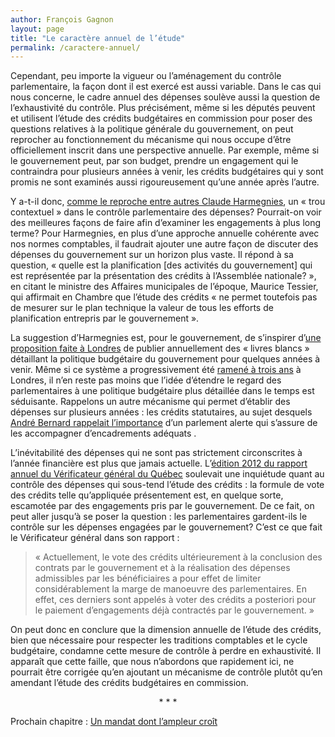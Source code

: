 ```yaml
---
author: François Gagnon
layout: page
title: "Le caractère annuel de l’étude"
permalink: /caractere-annuel/
---
```


Cependant, peu importe la vigueur ou l’aménagement du contrôle parlementaire, la façon dont il est exercé est aussi variable. Dans le cas qui nous concerne, le cadre annuel des dépenses soulève aussi la question de l’exhaustivité du contrôle. Plus précisément, même si les députés peuvent et utilisent l’étude des crédits budgétaires en commission pour poser des questions relatives à la politique générale du gouvernement, on peut reprocher au fonctionnement du mécanisme qui nous occupe d’être officiellement inscrit dans une perspective annuelle. Par exemple, même si le gouvernement peut, par son budget, prendre un engagement qui le contraindra pour plusieurs années à venir, les crédits budgétaires qui y sont promis ne sont examinés aussi rigoureusement qu’une année après l’autre.

Y a-t-il donc, [comme le reproche entre autres Claude Harmegnies][harmegnies],  un «&nbsp;trou contextuel&nbsp;» dans le contrôle parlementaire des dépenses? Pourrait-on voir des meilleures façons de faire afin d’examiner les engagements à plus long terme? Pour  Harmegnies, en plus d’une approche annuelle cohérente avec nos normes comptables, il faudrait ajouter une autre façon de discuter des dépenses du gouvernement sur un horizon plus vaste. Il répond à sa question, «&nbsp;quelle est la planification [des activités du gouvernement] qui est représentée par la présentation des crédits à l’Assemblée nationale?&nbsp;», en citant le ministre des Affaires municipales de l’époque, Maurice Tessier,  qui affirmait en Chambre que l’étude des crédits «&nbsp;ne permet toutefois pas de mesurer sur le plan technique la valeur de tous les efforts de planification entrepris par le gouvernement&nbsp;».

La suggestion d’Harmegnies est, pour le gouvernement, de s’inspirer d’[une proposition faite à Londres][londres] de publier annuellement des «&nbsp;livres blancs&nbsp;»  détaillant la politique budgétaire du gouvernement pour quelques années à venir. Même si ce système a progressivement été [ramené à trois ans][troisans] à Londres, il n’en reste pas moins que l’idée d’étendre le regard des parlementaires à une politique budgétaire plus détaillée dans le temps est séduisante. Rappelons un autre mécanisme qui permet d’établir des dépenses sur plusieurs années&nbsp;: les crédits statutaires, au sujet desquels [André Bernard rappelait l’importance][bernard] d’un parlement alerte qui s’assure de les accompagner d’encadrements adéquats . 

L’inévitabilité des dépenses qui ne sont pas strictement circonscrites à l’année financière est plus que jamais actuelle. L’[édition 2012 du rapport annuel du Vérificateur général du Québec][vgq2012] soulevait une inquiétude quant au contrôle des dépenses qui sous-tend l’étude des crédits : la formule de vote des crédits telle qu’appliquée présentement est, en quelque sorte, escamotée par des engagements pris par le gouvernement. De ce fait, on peut aller jusqu’à se poser la question&nbsp;: les parlementaires gardent-ils le contrôle sur les dépenses engagées par le gouvernement? C’est ce que fait le Vérificateur général dans son rapport&nbsp;:

> «&nbsp;Actuellement, le vote des crédits ultérieurement à la conclusion des contrats par le gouvernement et à la réalisation des dépenses admissibles par les bénéficiaires a pour effet de limiter considérablement la marge de manoeuvre des parlementaires. En effet, ces derniers sont appelés à voter des crédits a posteriori pour le paiement d’engagements déjà contractés par le gouvernement.&nbsp;»

On peut donc en conclure que la dimension annuelle de l’étude des crédits, bien que nécessaire pour respecter les traditions comptables et le cycle budgétaire, condamne cette mesure de contrôle à perdre en exhaustivité. Il apparaît que cette faille, que nous n’abordons que rapidement ici, ne pourrait être corrigée qu’en ajoutant un mécanisme de contrôle plutôt qu’en amendant l’étude des crédits budgétaires en commission.


<p align="center">* * *</p>

Prochain chapitre : [Un mandat dont l’ampleur croît](../ampleur-mandat/)

[harmegnies]: http://www.cubiq.ribg.gouv.qc.ca/in/faces/details.xhtml?id=p%3A%3Ausmarcdef_0001066481 "Harmegnies, Claude, Les commissions parlementaires à Québec, Thèse de maîtrise présentée à la Faculté de Droit de l’Université Laval, Août 1973, p. 60."

[londres]: http://homepages.uel.ac.uk/K.Bain/planning.pdf "Bain, Keith, «The Planning and Control of Public Expenditure», Notes de cours – EC318 Public Finances, University of East London, Londres."

[troisans]: http://www.nationalarchives.gov.uk/documents/information-management/sched_central_exp.pdf "The National Archives of the United Kingdom, «10. Central expenditure records », Records Management retention scheduling, 2003, p. 4."

[vgq2012]: http://vgq.qc.ca/fr/fr_publications/fr_rapport-annuel/fr_index.aspx?Annee=2012 "Vérificateur général du Québec, Rapport du Vérificateur général du Québec à l’Assemblée nationale pour l’année 2011-2012, Québec, p. 15."

[bernard]: http://digitool.library.mcgill.ca/webclient/StreamGate?folder_id=0&dvs=1490781647095~414 "Bernard, André, Parliamentary Control of Public Finance in the Province of Québec, Université McGill, 1963, p. 209"
